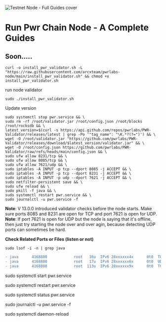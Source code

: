 ![Testnet Node - Full Guides cover](https://github.com/user-attachments/assets/bbd41c87-db2a-4b0c-b0e8-d1136cd0eca0)

# Run Pwr Chain Node - A Complete Guides

## Soon.....

```
curl -o install_pwr_validator.sh -L "https://raw.githubusercontent.com/arcxteam/pwrlabs-node/main/install_pwr_validator.sh" && chmod +x install_pwr_validator.sh
```

run node validator

```
sudo ./install_pwr_validator.sh
```

Update version

```
sudo systemctl stop pwr.service && \
sudo rm -rf /root/validator.jar /root/config.json /root/blocks /root/rocksdb && \
latest_version=$(curl -s https://api.github.com/repos/pwrlabs/PWR-Validator/releases/latest | grep -Po '"tag_name": "\K.*?(?=")') && \
wget -O /root/validator.jar "https://github.com/pwrlabs/PWR-Validator/releases/download/$latest_version/validator.jar" && \
wget -O /root/config.json https://github.com/pwrlabs/PWR-Validator/raw/refs/heads/main/config.json && \
sudo ufw allow 8231/tcp && \
sudo ufw allow 8085/tcp && \
sudo ufw allow 7621/udp && \
sudo iptables -A INPUT -p tcp --dport 8085 -j ACCEPT && \
sudo iptables -A INPUT -p tcp --dport 8231 -j ACCEPT && \
sudo iptables -A INPUT -p udp --dport 7621 -j ACCEPT && \
sudo netfilter-persistent save && \
sudo ufw reload && \
sudo pkill -f java && \
sudo systemctl restart pwr.service && \
sudo journalctl -u pwr.service -f
```

**Note**: V 13.0.0 introduced validator checks before the node starts. Make sure ports 8085 and 8231 are open for TCP and port 7621 is open for UDP.
**Note**: If port 7621 is open for UDP but the node is saying that it's offline, then just try starting the node over and over agin, because detecting UDP ports can sometimes be hard.


**Check Related Ports or Files (listen or not)**
```
sudo lsof -i -n | grep java
```

```diff
- java      4168880            root   16u  IPv6 28xxxxxx4x      0t0  TCP *:8085 (LISTEN)
- java      4168880            root   17u  IPv6 28xxxxxx6x      0t0  UDP *:7621 
- java      4168880            root  113u  IPv6 28xxxxxx9x      0t0  TCP *:8231 (LISTEN)
```

sudo systemctl start pwr.service

sudo systemctl restart pwr.service

sudo systemctl status pwr.service

sudo journalctl -u pwr.service -f

sudo systemctl daemon-reload
